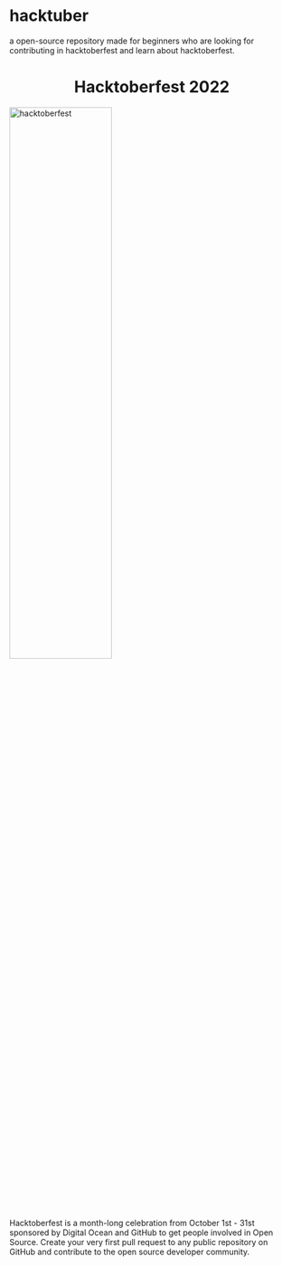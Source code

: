 # hacktuber
a open-source repository made for beginners who are looking for contributing in hacktoberfest and learn about hacktoberfest.

<h1 align="center">Hacktoberfest 2022</h1>
<img src="https://raw.githubusercontent.com/deniss-eh/hacktuber/main/hacktoberfest.png" alt="hacktoberfest" width="60%" height="50%">

Hacktoberfest is a month-long celebration from October 1st - 31st sponsored by Digital Ocean and GitHub to get people involved in Open Source. Create your very first pull request to any public repository on GitHub and contribute to the open source developer community.
